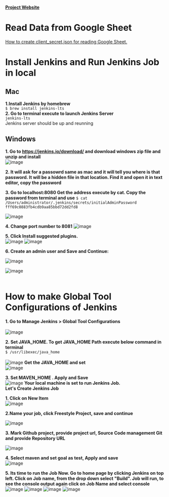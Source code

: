 [**Project Website**](https://jahidul2543.github.io/webautomationnov18/)
# Read Data from Google Sheet
[How to create client_secret.json for reading Google Sheet.](https://docs.google.com/document/d/e/2PACX-1vR_JPtC08TQB8Q1Q89U1DK33EZPS7Sjt9hOLe16KKNrZ7zIRfKMJXxZG1JGpMFO5YlMx5RhlfNigogx/pub)

# Install Jenkins and Run Jenkins Job in local
<h2>Mac</h2>

**1.Install Jenkins by homebrew** <br> 
`$ brew install jenkins-lts` <br>
**2. Go to terminal execute to launch Jenkins Server** <br>
`jenkins-lts` <br>
Jenkins server should be up and reunning <br>
<h2>Windows</h2>

**1. Go to https://jenkins.io/download/ and download windows zip file and unzip and install** <br>
![image](https://user-images.githubusercontent.com/34196568/50379810-39ce8000-0622-11e9-90b0-533f9934cdf1.png)

**2. It will ask for a passowrd same as mac and it will tell you where is that password. It will be a hidden file in that location. Find it and open it in text editor, copy the password**  <br>


**3. Go to localhost:8080 Get the address execute by cat. Copy the password from terminal and use**
`$ cat /Users/administrator/.jenkins/secrets/initialAdminPassword` <br>
`fff69c0883fb4cdb9aa85bbd72dd2fd8`

![image](https://user-images.githubusercontent.com/34196568/50379465-844aff00-0618-11e9-8dd7-371498224cba.png)
<br>

**4. Change port number to 8081**
![image](https://user-images.githubusercontent.com/34196568/50379578-2f5cb800-061b-11e9-982d-430671390678.png)
 

**5. Click Install suggested plugins.** <br>
![image](https://user-images.githubusercontent.com/34196568/50379582-70ed6300-061b-11e9-98c2-aa569d017833.png)
![image](https://user-images.githubusercontent.com/34196568/50379601-b90c8580-061b-11e9-9e57-3d66fbb7c39f.png)

**6. Create an admin user and Save and Continue:** 

![image](https://user-images.githubusercontent.com/34196568/50379602-c164c080-061b-11e9-8a1a-8a744971583d.png)

![image](https://user-images.githubusercontent.com/34196568/50379615-21f3fd80-061c-11e9-84d0-b1bb3efd22e6.png)
<br>
<br>
<h1>How to make Global Tool Configurations of Jenkins </h1>

**1. Go to  Manage Jenkins > Global Tool Configurations**  <br>
<br>
![image](https://user-images.githubusercontent.com/34196568/50379325-48626a80-0615-11e9-9d08-d020e733aa3b.png)

**2. Set JAVA_HOME. To get JAVA_HOME Path execute below command in terminal** <br>
`$ /usr/libexec/java_home` <br>
<br>
![image](https://user-images.githubusercontent.com/34196568/50379364-5ebcf600-0616-11e9-91d9-1c6913cb903b.png)
**Get the JAVA_HOME and set**<br>
![image](https://user-images.githubusercontent.com/34196568/50379375-814f0f00-0616-11e9-8546-8d529a8c7cc8.png)

**3. Set MAVEN_HOME . Apply and Save** <br>
![image](https://user-images.githubusercontent.com/34196568/50379662-6a5feb00-061d-11e9-902d-b48518b63968.png)
**Your local machine is set to run Jenkins Job.** <br>
**Let's Create Jenkins Job**

**1. Click on New Item**<br>
![image](https://user-images.githubusercontent.com/34196568/50379686-04279800-061e-11e9-9762-eca060166826.png)

**2.Name your job, click Freestyle Project, save and continue** 

![image](https://user-images.githubusercontent.com/34196568/50379692-25888400-061e-11e9-9ab4-9545ccdc10f2.png)

**3. Mark Github project, provide project url, Source Code management Git and provide Repository URL** 

![image](https://user-images.githubusercontent.com/34196568/50379707-92038300-061e-11e9-80fb-56b61c648ac9.png)

 

**4. Select maven and set goal as test, Apply and save**<br> 
![image](https://user-images.githubusercontent.com/34196568/50379731-2837a900-061f-11e9-94f8-434d44980b85.png)

**5. Its time to run the Job Now. Go to home page by clicking Jenkins on top left. Click on Job name, from the drop down select "Build". Job will run, to see the console output again click on Job Name and select console** 
![image](https://user-images.githubusercontent.com/34196568/50379734-777dd980-061f-11e9-84dd-adb963fe41bd.png)
![image](https://user-images.githubusercontent.com/34196568/50379738-ad22c280-061f-11e9-9c85-1747f80b12c4.png)
![image](https://user-images.githubusercontent.com/34196568/50379751-13a7e080-0620-11e9-9fd2-608ae7b22c79.png)
![image](https://user-images.githubusercontent.com/34196568/50379753-26221a00-0620-11e9-932f-461a6f5407fb.png)
